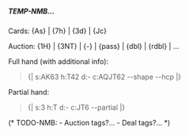 ##### TEMP-NMB...

Cards: {As} | {7h} | {3d} | {Jc}

Auction: {1H} | {3NT} | {-} | {pass} | {dbl} | {rdbl} | ...

Full hand (with additional info):

> {| s:AK63 h:T42 d:- c:AQJT62 --shape --hcp |}

Partial hand:

> {| s:3 h:T d:- c:JT6 --partial |}

(* TODO-NMB:
     - Auction tags?...
     - Deal tags?... *)
